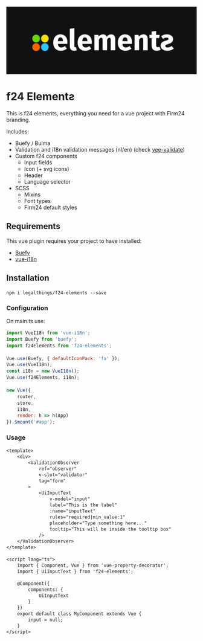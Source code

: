 ![elements](./docs/elements.png?raw=true)

# f24 Elementƨ

This is f24 elements, everything you need for a vue project with Firm24 branding.

Includes:
    
* Buefy / Bulma
* Validation and i18n validation messages (nl/en) (check [vee-validate](https://github.com/logaretm/vee-validate))
* Custom f24 components
    * Input fields
    * Icon (+ svg icons)
    * Header
    * Language selector
* SCSS
    * Mixins
    * Font types
    * Firm24 default styles

## Requirements
This vue plugin requires your project to have installed:
 * [Buefy](https://github.com/buefy/buefy)
 * [vue-i18n](https://github.com/kazupon/vue-i18n)

## Installation
```
npm i legalthings/f24-elements --save
```

### Configuration

On main.ts use:

``` javascript
import VueI18n from 'vue-i18n';
import Buefy from 'buefy';
import f24Elements from 'f24-elements';

Vue.use(Buefy, { defaultIconPack: 'fa' });
Vue.use(VueI18n);
const i18n = new VueI18n();
Vue.use(f24Elements, i18n);

new Vue({
    router,
    store,
    i18n,
    render: h => h(App)
}).$mount('#app');
```

### Usage
``` vue
<template>
    <div>
        <ValidationObserver
            ref="observer"
            v-slot="validator"
            tag="form"
        >
            <UiInputText
                v-model="input"
                label="This is the label"
                :name="inputText"
                rules="required|min_value:1"
                placeholder="Type something here..."
                tooltip="This will be inside the tooltip box"
            />
    </ValidationObserver>
</template>

<script lang="ts">
    import { Component, Vue } from 'vue-property-decorator';
    import { UiInputText } from 'f24-elements';

    @Component({
        components: {
            UiInputText
        }
    })
    export default class MyComponent extends Vue {
        input = null;
    }
</script>

```
